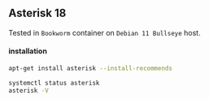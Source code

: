 ## Asterisk 18

Tested in `Bookworm` container on `Debian 11 Bullseye` host.

#### installation

```bash
apt-get install asterisk --install-recommends

systemctl status asterisk
asterisk -V
```
